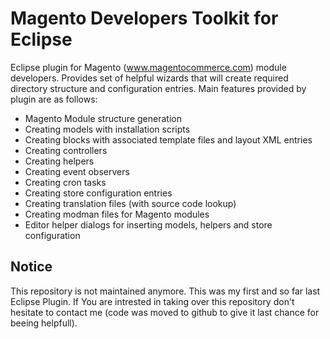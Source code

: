 # Magento Developers Toolkit for Eclipse

Eclipse plugin for Magento (www.magentocommerce.com) module developers. Provides set of helpful wizards that will create required directory structure and configuration entries. Main features provided by plugin are as follows:

* Magento Module structure generation
* Creating models with installation scripts
* Creating blocks with associated template files and layout XML entries
* Creating controllers
* Creating helpers
* Creating event observers
* Creating cron tasks
* Creating store configuration entries
* Creating translation files (with source code lookup)
* Creating modman files for Magento modules
* Editor helper dialogs for inserting models, helpers and store configuration

## Notice

This repository is not maintained anymore. This was my first and so far last Eclipse Plugin. If You are intrested in taking over this repository don't hesitate to contact me (code was moved to github to give it last chance for beeing helpfull).

